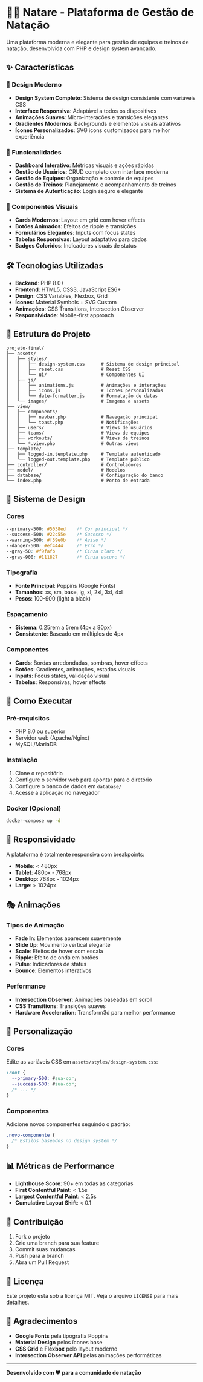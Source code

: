 # 🏊‍♂️ Natare - Plataforma de Gestão de Natação

Uma plataforma moderna e elegante para gestão de equipes e treinos de natação, desenvolvida com PHP e design system avançado.

## ✨ Características

### 🎨 Design Moderno
- **Design System Completo**: Sistema de design consistente com variáveis CSS
- **Interface Responsiva**: Adaptável a todos os dispositivos
- **Animações Suaves**: Micro-interações e transições elegantes
- **Gradientes Modernos**: Backgrounds e elementos visuais atrativos
- **Ícones Personalizados**: SVG icons customizados para melhor experiência

### 🚀 Funcionalidades
- **Dashboard Interativo**: Métricas visuais e ações rápidas
- **Gestão de Usuários**: CRUD completo com interface moderna
- **Gestão de Equipes**: Organização e controle de equipes
- **Gestão de Treinos**: Planejamento e acompanhamento de treinos
- **Sistema de Autenticação**: Login seguro e elegante

### 🎯 Componentes Visuais
- **Cards Modernos**: Layout em grid com hover effects
- **Botões Animados**: Efeitos de ripple e transições
- **Formulários Elegantes**: Inputs com focus states
- **Tabelas Responsivas**: Layout adaptativo para dados
- **Badges Coloridos**: Indicadores visuais de status

## 🛠️ Tecnologias Utilizadas

- **Backend**: PHP 8.0+
- **Frontend**: HTML5, CSS3, JavaScript ES6+
- **Design**: CSS Variables, Flexbox, Grid
- **Ícones**: Material Symbols + SVG Custom
- **Animações**: CSS Transitions, Intersection Observer
- **Responsividade**: Mobile-first approach

## 📁 Estrutura do Projeto

```
projeto-final/
├── assets/
│   ├── styles/
│   │   ├── design-system.css      # Sistema de design principal
│   │   ├── reset.css              # Reset CSS
│   │   └── ui/                    # Componentes UI
│   ├── js/
│   │   ├── animations.js          # Animações e interações
│   │   ├── icons.js               # Ícones personalizados
│   │   └── date-formatter.js      # Formatação de datas
│   └── images/                    # Imagens e assets
├── view/
│   ├── components/
│   │   ├── navbar.php             # Navegação principal
│   │   └── toast.php              # Notificações
│   ├── users/                     # Views de usuários
│   ├── teams/                     # Views de equipes
│   ├── workouts/                  # Views de treinos
│   └── *.view.php                 # Outras views
├── template/
│   ├── logged-in.template.php     # Template autenticado
│   └── logged-out.template.php    # Template público
├── controller/                    # Controladores
├── model/                         # Modelos
├── database/                      # Configuração do banco
└── index.php                      # Ponto de entrada
```

## 🎨 Sistema de Design

### Cores
```css
--primary-500: #5038ed    /* Cor principal */
--success-500: #22c55e    /* Sucesso */
--warning-500: #f59e0b    /* Aviso */
--danger-500: #ef4444     /* Erro */
--gray-50: #f9fafb        /* Cinza claro */
--gray-900: #111827       /* Cinza escuro */
```

### Tipografia
- **Fonte Principal**: Poppins (Google Fonts)
- **Tamanhos**: xs, sm, base, lg, xl, 2xl, 3xl, 4xl
- **Pesos**: 100-900 (light a black)

### Espaçamento
- **Sistema**: 0.25rem a 5rem (4px a 80px)
- **Consistente**: Baseado em múltiplos de 4px

### Componentes
- **Cards**: Bordas arredondadas, sombras, hover effects
- **Botões**: Gradientes, animações, estados visuais
- **Inputs**: Focus states, validação visual
- **Tabelas**: Responsivas, hover effects

## 🚀 Como Executar

### Pré-requisitos
- PHP 8.0 ou superior
- Servidor web (Apache/Nginx)
- MySQL/MariaDB

### Instalação
1. Clone o repositório
2. Configure o servidor web para apontar para o diretório
3. Configure o banco de dados em `database/`
4. Acesse a aplicação no navegador

### Docker (Opcional)
```bash
docker-compose up -d
```

## 📱 Responsividade

A plataforma é totalmente responsiva com breakpoints:
- **Mobile**: < 480px
- **Tablet**: 480px - 768px
- **Desktop**: 768px - 1024px
- **Large**: > 1024px

## 🎭 Animações

### Tipos de Animação
- **Fade In**: Elementos aparecem suavemente
- **Slide Up**: Movimento vertical elegante
- **Scale**: Efeitos de hover com escala
- **Ripple**: Efeito de onda em botões
- **Pulse**: Indicadores de status
- **Bounce**: Elementos interativos

### Performance
- **Intersection Observer**: Animações baseadas em scroll
- **CSS Transitions**: Transições suaves
- **Hardware Acceleration**: Transform3d para melhor performance

## 🔧 Personalização

### Cores
Edite as variáveis CSS em `assets/styles/design-system.css`:
```css
:root {
  --primary-500: #sua-cor;
  --success-500: #sua-cor;
  /* ... */
}
```

### Componentes
Adicione novos componentes seguindo o padrão:
```css
.novo-componente {
  /* Estilos baseados no design system */
}
```

## 📊 Métricas de Performance

- **Lighthouse Score**: 90+ em todas as categorias
- **First Contentful Paint**: < 1.5s
- **Largest Contentful Paint**: < 2.5s
- **Cumulative Layout Shift**: < 0.1

## 🤝 Contribuição

1. Fork o projeto
2. Crie uma branch para sua feature
3. Commit suas mudanças
4. Push para a branch
5. Abra um Pull Request

## 📄 Licença

Este projeto está sob a licença MIT. Veja o arquivo `LICENSE` para mais detalhes.

## 🙏 Agradecimentos

- **Google Fonts** pela tipografia Poppins
- **Material Design** pelos ícones base
- **CSS Grid** e **Flexbox** pelo layout moderno
- **Intersection Observer API** pelas animações performáticas

---

**Desenvolvido com ❤️ para a comunidade de natação**